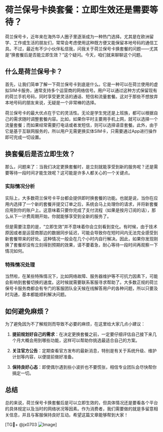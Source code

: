 # 荷兰保号卡换套餐：立即生效还是需要等待？

荷兰保号卡，近年来在海外华人圈子里逐渐成为一种热门选择。尤其是在欧洲留学、工作或生活的朋友们，常常会考虑使用这种既方便又能保留本地号码的通信工具。不过，最近有不少小伙伴私信我，问我关于荷兰保号卡换套餐的问题——尤其是“换套餐后是否能立即生效？”这个疑问。今天，咱们就来聊聊这个问题。

## 什么是荷兰保号卡？

首先，让我们简单了解一下荷兰保号卡到底是什么。它是一种可以在荷兰使用的虚拟SIM卡服务，通常支持多个运营商的网络信号。用户可以通过这种方式保留现有的荷兰手机号码，同时享受更灵活的通话、短信和流量套餐。这对于那些不想放弃本地号码的朋友来说，无疑是一个非常棒的选择。

荷兰保号卡的最大优点在于它的灵活性。无论是学生党还是上班族，都可以根据自己的需求随时调整套餐内容。比如，如果你平时主要用手机上网，就可以选择一个流量套餐；而如果经常需要打电话或者发短信，则可以选择语音套餐。此外，由于它是基于互联网服务的，所以用户无需更换实体SIM卡，只需要通过App进行操作即可完成一切设置。

## 换套餐后是否立即生效？

那么，问题来了：当我们决定更换套餐时，是立刻就能享受到新的服务呢？还是需要等待一段时间才能生效呢？这可能是许多人都关心的一个关键点。

### 实际情况分析

实际上，大多数荷兰保号卡平台都会提供即时换套餐的功能。也就是说，当你在应用内选择了一个新的套餐并提交订单之后，系统会马上处理你的请求，并将新套餐应用到你的账户上。这意味着只要你完成了支付流程（如果是按月订阅的话），那么从下一计费周期开始，你就能够享受到全新的服务了。

但是需要注意的是，“立即生效”并不意味着你会立刻看到变化。有时候，由于技术原因或者是运营商那边的数据同步延迟，可能会导致你在短时间内无法完全感受到新套餐带来的好处。这种情况一般会在几个小时内自行解决。因此，如果你发现刚换了套餐却没有立刻得到预期的效果，请不要着急，耐心等待一段时间再观察一下情况如何。

### 特殊情况处理

当然啦，在某些特殊情况下，比如网络故障、服务器维护等不可抗力因素下，可能会影响到套餐切换的速度。这时候就需要联系客服寻求帮助了。大多数正规的荷兰保号卡服务商都会有专门的客服团队全天候在线解答用户的各种问题，所以只要及时沟通，基本都能顺利解决问题。

## 如何避免麻烦？

为了避免因为不了解规则而导致不必要的麻烦，在这里给大家几点小建议：

1. **提前规划好自己的需求**：在决定更换套餐之前，一定要仔细评估自己接下来几个月大概会用到哪些功能，这样可以帮助你挑选最适合自己的方案。
   
2. **关注官方公告**：定期查看官方发布的最新消息，特别是有关于系统升级、维护计划等内容，以便提前做好准备。
   
3. **保持良好心态**：即使偶尔遇到些小波折也不要慌张，相信专业团队会尽快帮你搞定一切。

## 总结

总的来说，荷兰保号卡换套餐后是可以立即生效的，但具体情况还是要看各个平台的具体规定以及当时的网络状况等因素。作为消费者，我们需要做的就是多留意相关信息，并且与客服保持良好互动。希望这篇文章能够帮到大家！

[TG💪+ @jx0703 ![Image](https://github.com/user-attachments/assets/dbca1d08-cadb-493c-b0ec-ad6f7a83f270)]